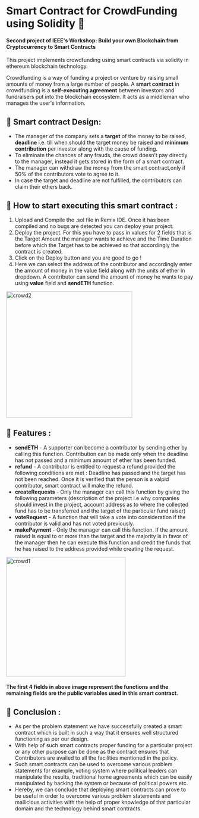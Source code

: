 # Smart Contract for CrowdFunding using Solidity :page_with_curl:
#### Second project of IEEE's Workshop: Build your own Blockchain from Cryptocurrency to Smart Contracts

This project implements crowdfunding using smart contracts via solidity in ethereum blockchain technology.

Crowdfunding is a way of funding a project or venture by raising small amounts of money from a large number of people.
A **smart contract** in crowdfunding is a **self-executing agreement** between investors and fundraisers put into the blockchain ecosystem. It acts as a middleman who manages the user's information.

## 	:pushpin: Smart contract Design:
- The manager of the company sets a **target** of the money to be raised, **deadline** i.e. till when should the target money be raised and **minimum contribution** per investor along with the cause of funding.
- To eliminate the chances of any frauds, the crowd doesn’t pay directly to the manager, instead it gets stored in the form of a smart contract.
- The manager can withdraw the money from the smart contract,only if 50% of the contributors vote to agree to it.
- In case the target and deadline are not fulfilled, the contributors can claim their ethers back.

## 	:pushpin: How to start executing this smart contract :

1. Upload and Compile the .sol file in Remix IDE. Once it has been compiled and no bugs are detected you can deploy your project.
2. Deploy the project. For this you have to pass in values for 2 fields that is the Target Amount the manager wants to achieve and the Time Duration before which the Target has to be achieved so that accordingly the contract is created.
3. Click on the Deploy button and you are good to go !
4. Here we can select the address of the contributor and accordingly enter the amount of money in the value field along with the units of ether in dropdown. A contributor can send the amount of money he wants to pay using **value** field and **sendETH** function. 
 
<img width="339" alt="crowd2" src="https://user-images.githubusercontent.com/85681285/145810903-5224cb29-5dc5-49df-813c-b6dbd808802f.png">

## 	:pushpin: Features :
- **sendETH** - A supporter can become a contributor by sending ether by calling this function. Contribution can be made only when the deadline has not passed and a minimum amount of ether has been funded.
- **refund** - A contributor is entitled to request a refund provided the following conditions are met : Deadline has passed and the target has not been reached. Once it is verified that the person is a valpid contributor, smart contract will make the refund.
- **createRequests** - Only the manager can call this function by giving the following parameters (description of the project i.e why companies should invest in the project, account address as to where the collected fund has to be transferred and the target of the particular fund raiser)
- **voteRequest** - A function that will take a vote into consideration if the contributor is valid and has not voted previously.
- **makePayment** - Only the manager can call this function. If the amount raised is equal to or more than the target and the majority is in favor of the manager then he can execute this function and credit the funds that he has raised to the address provided while creating the request.

<img width="321" alt="crowd1" src="https://user-images.githubusercontent.com/85681285/145810698-28d1ff36-1498-4c83-8c07-d5a35d0c518d.png">

#### The first 4 fields in above image represent the functions and the remaining fields are the public variables used in this smart contract.

## 	:lock_with_ink_pen: Conclusion :
- As per the problem statement we have successfully created a smart contract which is built in such a way that it ensures well structured functioning as per our design. 
- With help of such smart contracts proper funding for a particular project or any other purpose can be done as the contract ensures that Contributors are availed to all the facilities mentioned in the policy. 
- Such smart contracts can be used to overcome various problem statements for example, voting system where political leaders can manipulate the results, traditional home agreements which can be easily manipulated by hacking the system or because of political powers etc.
- Hereby, we can conclude that deploying smart contracts can prove to be useful in order to overcome various problem statements and mallicious activities with the help of proper knowledge of that particular domain and the technology behind smart contracts.
